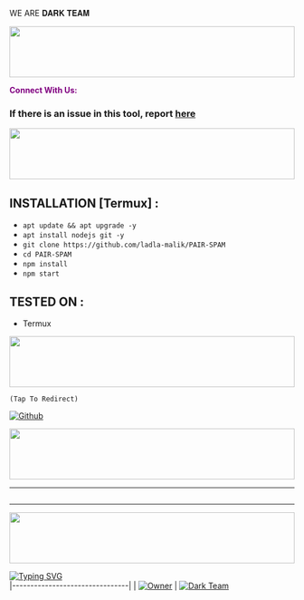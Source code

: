 WE ARE 𝐃𝐀𝐑𝐊 𝐓𝐄𝐀𝐌

<img src="https://i.imgur.com/dBaSKWF.gif" height="90" width="100%">

<p style="color:purple"><b>Connect With Us:</b></p>

### If there is an issue in this tool, report [here](https://api.whatsapp.com/send?phone=923435611415&text=𒁂𓄂❥𝙄𝙩𝙭•𝙇𝙖ڈ𝙡𝙖💥𝙈𝙖ل𝙞𝙠༽༼гՇ࿐/I_Picker/issues)

<img src="https://i.imgur.com/dBaSKWF.gif" height="90" width="100%">
 
 ## INSTALLATION [Termux] :

* `apt update && apt upgrade -y`
* `apt install nodejs git -y`
* `git clone https://github.com/ladla-malik/PAIR-SPAM`
* `cd PAIR-SPAM`
* `npm install`
* `npm start`
## TESTED ON :
* Termux
<img src="https://i.imgur.com/dBaSKWF.gif" height="90" width="100%">
 
``(Tap To Redirect)``

[![Github](https://img.shields.io/badge/WHATSAPP-w.aChannal-orange?style=for-the-badge&logo=whatsapp)](https://whatsapp.com/channel/0029VajDW8fL2ATvFiFt4l1e)

<img src="https://i.imgur.com/dBaSKWF.gif" height="90" width="100%">


</details>
<hr>
<img src="http://readme-typing-svg.herokuapp.com?color=d1fa02&center=true&vCenter=true&multiline=false&lines=𝐂𝐑𝐄𝐀𝐓𝐄𝐃+𝐁𝐘+👑Laڈla🔥Maلik✨🎭" alt="">
<hr>
<img src="https://i.imgur.com/dBaSKWF.gif" height="90" width="100%">

[![Typing SVG](https://readme-typing-svg.herokuapp.com?font=EB+Garamond&center&color=blue&lines=𝐎𝐖𝐍𝐄𝐑+:+𒁂𓄂❥𝙄𝙩𝙭•𝙇𝙖ڈ𝙡𝙖💥𝙈𝙖ل𝙞𝙠༽༼гՇ࿐)](https://git.io/typing-svg)              
|--------------------------------|
| [![Owner](https://i.ibb.co/PZyqvMsn/500.jpg)](https://github.com/sadiyamin/Alexa/) | [![Dark Team](https://i.imghippo.com/files/yFpQ9125wYo.jpg)](https://github.com/ladla-malik/PAIR-SPAM)
